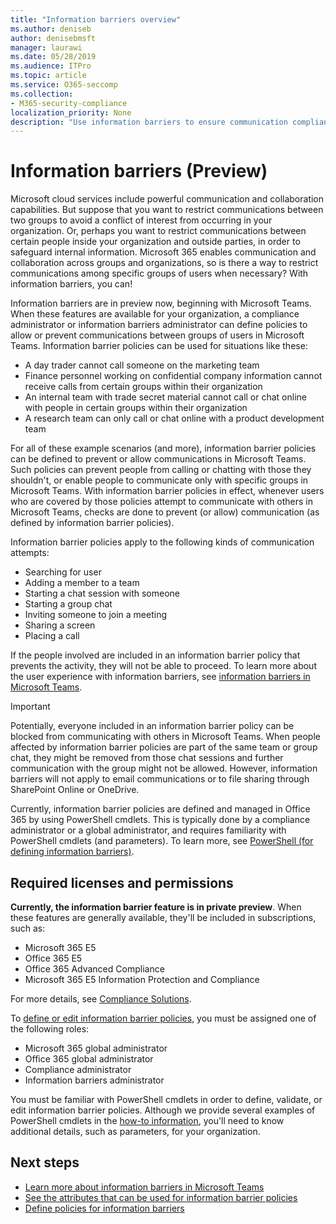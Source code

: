 ```yaml
---
title: "Information barriers overview"
ms.author: deniseb
author: denisebmsft
manager: laurawi
ms.date: 05/28/2019
ms.audience: ITPro
ms.topic: article
ms.service: O365-seccomp
ms.collection:
- M365-security-compliance
localization_priority: None
description: "Use information barriers to ensure communication compliance using Microsoft Teams within your organization."
---
```


# Information barriers (Preview)

Microsoft cloud services include powerful communication and collaboration capabilities. But suppose that you want to restrict communications between two groups to avoid a conflict of interest from occurring in your organization. Or, perhaps you want to restrict communications between certain people inside your organization and outside parties, in order to safeguard internal information. Microsoft 365 enables communication and collaboration across groups and organizations, so is there a way to restrict communications among specific groups of users when necessary? With information barriers, you can! 

Information barriers are in preview now, beginning with Microsoft Teams. When these features are available for your organization, a compliance administrator or information barriers administrator can define policies to allow or prevent communications between groups of users in Microsoft Teams. Information barrier policies can be used for situations like these:

- A day trader cannot call someone on the marketing team
- Finance personnel working on confidential company information cannot receive calls from certain groups within their organization
- An internal team with trade secret material cannot call or chat online with people in certain groups within their organization
- A research team can only call or chat online with a product development team

For all of these example scenarios (and more), information barrier policies can be defined to prevent or allow communications in Microsoft Teams. Such policies can prevent people from calling or chatting with those they shouldn't, or enable people to communicate only with specific groups in Microsoft Teams. With information barrier policies in effect, whenever users who are covered by those policies attempt to communicate with others in Microsoft Teams, checks are done to prevent (or allow) communication (as defined by information barrier policies). 

Information barrier policies apply to the following kinds of communication attempts:

- Searching for user
- Adding a member to a team
- Starting a chat session with someone
- Starting a group chat 
- Inviting someone to join a meeting
- Sharing a screen 
- Placing a call

If the people involved are included in an information barrier policy that prevents the activity, they will not be able to proceed. To learn more about the user experience with information barriers, see [information barriers in Microsoft Teams](https://docs.microsoft.com/MicrosoftTeams/information-barriers-in-teams).

> [!IMPORTANT]
> Potentially, everyone included in an information barrier policy can be blocked from communicating with others in Microsoft Teams. When people affected by information barrier policies are part of the same team or group chat, they might be removed from those chat sessions and further communication with the group might not be allowed. However, information barriers will not apply to email communications or to file sharing through SharePoint Online or OneDrive. 

Currently, information barrier policies are defined and managed in Office 365 by using PowerShell cmdlets. This is typically done by a compliance administrator or a global administrator, and requires familiarity with PowerShell cmdlets (and parameters). To learn more, see [PowerShell (for defining information barriers)](information-barriers-policies.md#powershell).

## Required licenses and permissions

**Currently, the information barrier feature is in private preview**. When these features are generally available, they'll be included in subscriptions, such as:

- Microsoft 365 E5
- Office 365 E5
- Office 365 Advanced Compliance
- Microsoft 365 E5 Information Protection and Compliance

For more details, see [Compliance Solutions](https://products.office.com/business/security-and-compliance/compliance-solutions).

To [define or edit information barrier policies](information-barriers-policies.md), you must be assigned one of the following roles:

- Microsoft 365 global administrator
- Office 365 global administrator
- Compliance administrator
- Information barriers administrator

You must be familiar with PowerShell cmdlets in order to define, validate, or edit information barrier policies. Although we provide several examples of PowerShell cmdlets in the [how-to information](information-barriers-policies.md), you'll need to know additional details, such as parameters, for your organization.

## Next steps

- [Learn more about information barriers in Microsoft Teams](https://docs.microsoft.com/MicrosoftTeams/information-barriers-in-teams)
- [See the attributes that can be used for information barrier policies](information-barriers-attributes.md)
- [Define policies for information barriers](information-barriers-policies.md) 

